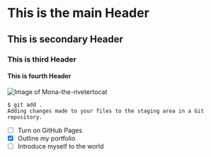 # This is the main Header

## This is secondary Header

### This is third Header

#### This is fourth Header

<!-- I created 4 headers to this file -->


<!-- Adding an Image to this file -->
![Image of Mona-the-rivetertocat](https://octodex.github.com/images/mona-the-rivetertocat.png)

<!-- Adding code to this file -->
```
$ git add .
Adding changes made to your files to the staging area in a Git repository.
```

- [ ] Turn on GitHub Pages
- [x] Outline my portfolio
- [ ] Introduce myself to the world

